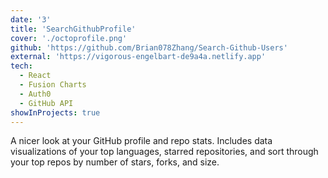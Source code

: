 ```yaml
---
date: '3'
title: 'SearchGithubProfile'
cover: './octoprofile.png'
github: 'https://github.com/Brian078Zhang/Search-Github-Users'
external: 'https://vigorous-engelbart-de9a4a.netlify.app'
tech:
  - React
  - Fusion Charts
  - Auth0
  - GitHub API
showInProjects: true
---
```


A nicer look at your GitHub profile and repo stats. Includes data visualizations of your top languages, starred repositories, and sort through your top repos by number of stars, forks, and size.
